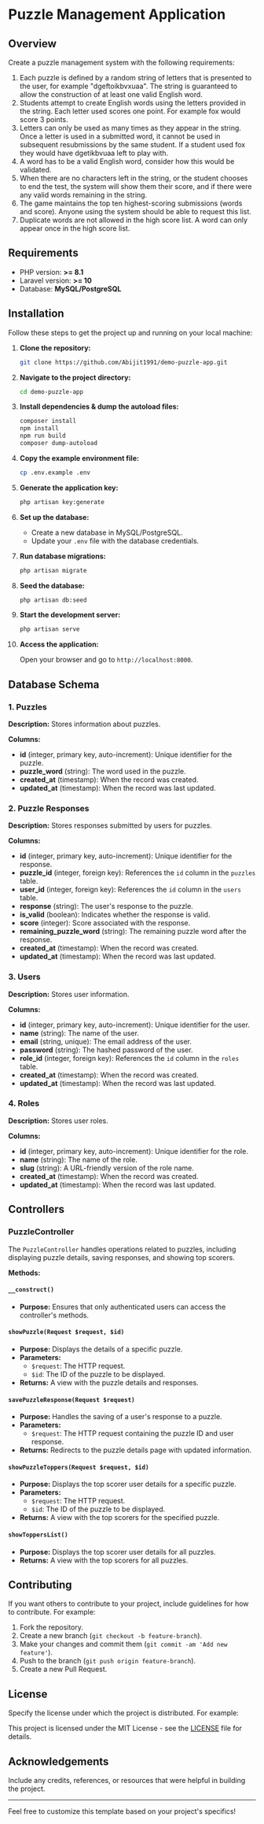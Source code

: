 # Puzzle Management Application

## Overview

Create a puzzle management system with the following requirements:
1. Each puzzle is defined by a random string of letters that is presented to the user, for example "dgeftoikbvxuaa". The string is guaranteed to allow the construction of at least one valid English word.
2. Students attempt to create English words using the letters provided in the string. Each letter used scores one point. For example fox would score 3 points.
3. Letters can only be used as many times as they appear in the string. Once a letter is used in a submitted word, it cannot be used in subsequent resubmissions by the same student. If a student used fox they would have dgetikbvuaa left to play with.
4. A word has to be a valid English word, consider how this would be validated.
5. When there are no characters left in the string, or the student chooses to end the test, the system will show them their score, and if there were any valid words remaining in the string.
6. The game maintains the top ten highest-scoring submissions (words and score). Anyone using the system should be able to request this list.
7. Duplicate words are not allowed in the high score list. A word can only appear once in the high score list.

## Requirements

- PHP version: **>= 8.1**
- Laravel version: **>= 10**
- Database: **MySQL/PostgreSQL**

## Installation

Follow these steps to get the project up and running on your local machine:

1. **Clone the repository:**

    ```bash
    git clone https://github.com/Abijit1991/demo-puzzle-app.git
    ```

2. **Navigate to the project directory:**

    ```bash
    cd demo-puzzle-app
    ```

3. **Install dependencies & dump the autoload files:**

    ```bash
    composer install
    npm install
    npm run build
    composer dump-autoload
    ```

4. **Copy the example environment file:**

    ```bash
    cp .env.example .env
    ```

5. **Generate the application key:**

    ```bash
    php artisan key:generate
    ```

6. **Set up the database:**
    - Create a new database in MySQL/PostgreSQL.
    - Update your `.env` file with the database credentials.

7. **Run database migrations:**

    ```bash
    php artisan migrate
    ```

8. **Seed the database:**

    ```bash
    php artisan db:seed
    ```

9. **Start the development server:**

    ```bash
    php artisan serve
    ```

10. **Access the application:**

    Open your browser and go to `http://localhost:8000`.

## Database Schema

### 1. Puzzles

**Description:** Stores information about puzzles.

**Columns:**
- **id** (integer, primary key, auto-increment): Unique identifier for the puzzle.
- **puzzle_word** (string): The word used in the puzzle.
- **created_at** (timestamp): When the record was created.
- **updated_at** (timestamp): When the record was last updated.

### 2. Puzzle Responses

**Description:** Stores responses submitted by users for puzzles.

**Columns:**
- **id** (integer, primary key, auto-increment): Unique identifier for the response.
- **puzzle_id** (integer, foreign key): References the `id` column in the `puzzles` table.
- **user_id** (integer, foreign key): References the `id` column in the `users` table.
- **response** (string): The user's response to the puzzle.
- **is_valid** (boolean): Indicates whether the response is valid.
- **score** (integer): Score associated with the response.
- **remaining_puzzle_word** (string): The remaining puzzle word after the response.
- **created_at** (timestamp): When the record was created.
- **updated_at** (timestamp): When the record was last updated.

### 3. Users

**Description:** Stores user information.

**Columns:**
- **id** (integer, primary key, auto-increment): Unique identifier for the user.
- **name** (string): The name of the user.
- **email** (string, unique): The email address of the user.
- **password** (string): The hashed password of the user.
- **role_id** (integer, foreign key): References the `id` column in the `roles` table.
- **created_at** (timestamp): When the record was created.
- **updated_at** (timestamp): When the record was last updated.

### 4. Roles

**Description:** Stores user roles.

**Columns:**
- **id** (integer, primary key, auto-increment): Unique identifier for the role.
- **name** (string): The name of the role.
- **slug** (string): A URL-friendly version of the role name.
- **created_at** (timestamp): When the record was created.
- **updated_at** (timestamp): When the record was last updated.

## Controllers

### PuzzleController

The `PuzzleController` handles operations related to puzzles, including displaying puzzle details, saving responses, and showing top scorers.

**Methods:**

#### `__construct()`

- **Purpose:** Ensures that only authenticated users can access the controller's methods.

#### `showPuzzle(Request $request, $id)`

- **Purpose:** Displays the details of a specific puzzle.
- **Parameters:**
  - `$request`: The HTTP request.
  - `$id`: The ID of the puzzle to be displayed.
- **Returns:** A view with the puzzle details and responses.

#### `savePuzzleResponse(Request $request)`

- **Purpose:** Handles the saving of a user's response to a puzzle.
- **Parameters:**
  - `$request`: The HTTP request containing the puzzle ID and user response.
- **Returns:** Redirects to the puzzle details page with updated information.

#### `showPuzzleToppers(Request $request, $id)`

- **Purpose:** Displays the top scorer user details for a specific puzzle.
- **Parameters:**
  - `$request`: The HTTP request.
  - `$id`: The ID of the puzzle to be displayed.
- **Returns:** A view with the top scorers for the specified puzzle.

#### `showToppersList()`

- **Purpose:** Displays the top scorer user details for all puzzles.
- **Returns:** A view with the top scorers for all puzzles.

## Contributing

If you want others to contribute to your project, include guidelines for how to contribute. For example:

1. Fork the repository.
2. Create a new branch (`git checkout -b feature-branch`).
3. Make your changes and commit them (`git commit -am 'Add new feature'`).
4. Push to the branch (`git push origin feature-branch`).
5. Create a new Pull Request.

## License

Specify the license under which the project is distributed. For example:

This project is licensed under the MIT License - see the [LICENSE](LICENSE) file for details.

## Acknowledgements

Include any credits, references, or resources that were helpful in building the project.

---

Feel free to customize this template based on your project's specifics!
